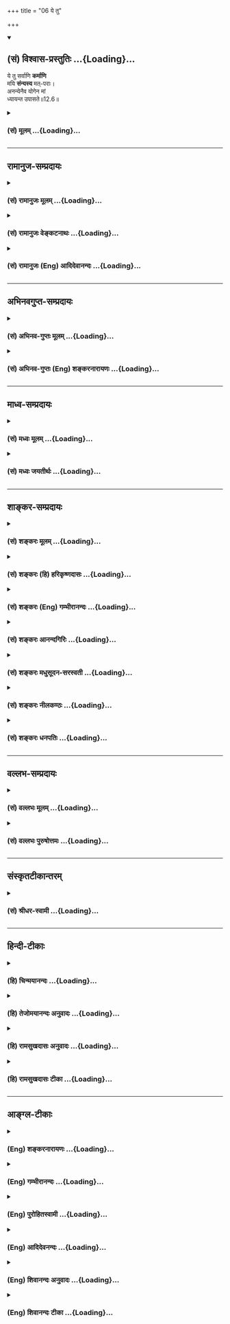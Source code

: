 +++
title = "06 ये तु"

+++
<div class="js_include" newlevelforh1="2" title="(सं) विश्वास-प्रस्तुतिः" unfilled url="/purANam_vaiShNavam/mahAbhAratam/06-bhIShma-parva/03-bhagavad-gItA-parva/saMskRtam/vishvAsa-prastutiH/12_bhakti-yogaH/06_ye_tu.md">
<details open><summary><h2>(सं) विश्वास-प्रस्तुतिः ...{Loading}...</h2></summary>

ये तु सर्वाणि **कर्माणि**  
मयि **संन्यस्य** मत्-पराः।  
अनन्येनैव योगेन मां  
ध्यायन्त उपासते॥12.6॥
</details>
</div>
<div class="js_include collapsed" newlevelforh1="3" title="(सं) मूलम्" unfilled url="/purANam_vaiShNavam/mahAbhAratam/06-bhIShma-parva/03-bhagavad-gItA-parva/saMskRtam/mUlam/12_bhakti-yogaH/06_ye_tu.md">
<details><summary><h3>(सं) मूलम् ...{Loading}...</h3></summary>

ये तु सर्वाणि कर्माणि मयि संन्यस्य मत्पराः।  
अनन्येनैव योगेन मां ध्यायन्त उपासते।।12.6।।
</details>
</div>


_________________
## रामानुज-सम्प्रदायः
<div class="js_include collapsed" newlevelforh1="3" title="(सं) रामानुजः मूलम्" unfilled url="/purANam_vaiShNavam/mahAbhAratam/06-bhIShma-parva/03-bhagavad-gItA-parva/saMskRtam/rAmAnujaH/mUlam/12_bhakti-yogaH/06_ye_tu.md">
<details><summary><h3>(सं) रामानुजः मूलम् ...{Loading}...</h3></summary>

।।12.6।।**ये तु** लौकिकानि देहयात्राशेष-भूतानि देह-धारणार्थानि च अशनादीनि **कर्माणि;** वैदिकानि च याग-दान-होम-तपः-प्रभृतीनि **सर्वाणि** सकारणानि सोद्देश्यानि अध्यात्म-चेतसा  
**मयि संन्यस्य;** **मत्पराः** मदेकप्राप्याः,  
**अनन्येन एव योगेन मां ध्यायन्तः उपासते;**  
ध्यानार्चनप्रणामस्तुतिकीर्तनादीनि स्वयम् एव अत्यर्थप्रियाणि प्राप्यसमानि
कुर्वन्तो माम् उपासते इत्यर्थः। **तेषां** मत्प्राप्तिविरोधितया
मृत्युभूतान् **संसारा**ख्यात् **सागराद् अहम्** अचिरेण एव कालेन
**समुद्धर्ता भवामि।**

</details>
</div>
<div class="js_include collapsed" newlevelforh1="3" title="(सं) रामानुजः वेङ्कटनाथः" unfilled url="/purANam_vaiShNavam/mahAbhAratam/06-bhIShma-parva/03-bhagavad-gItA-parva/saMskRtam/rAmAnujaH/venkaTanAthaH/12_bhakti-yogaH/06_ye_tu.md">
<details><summary><h3>(सं) रामानुजः वेङ्कटनाथः ...{Loading}...</h3></summary>

  
  
।।12.6।। ये तु सर्वाणि इति। देहयात्राशेषभूतानि कृष्यादीनिसकारणानि;
सन्ध्यावन्दनसहितानिसोद्देश्यानि स्वर्गाद्युद्देशेन
चोदितानि। अध्यात्मचेतसा आत्मनि परमात्मनि यच्चेतः; तदध्यात्मम् तेन चेतसा।
मत्पराः अहं परः परमप्राप्यं येषां ते मत्परा इति हृदि निधायमदेप्राकप्या
इत्युक्तम्। अनन्यप्रयोजनेनेति उपलक्षणं भगवद्ध्यानंसततं कीर्तयन्तः
\[9।14\] इत्याद्युक्तानाम्। भगवत्प्राप्त्युपाये प्रयोजनत्वधीर्भवति
तद्बुद्धेर्विधिरिति भावः। स्वयमेवेति -- न तु
फलापेक्षयेत्यर्थः। मृत्युभूतात्संसाराख्यादिति --
निषादस्थपतिन्यायात्समानाधिकरणसमास उचितः। हेयत्वार्थं च
विशेषणमत्रोपयुक्तमिति भावः। मत्प्राप्तिविरोधितयेति
मृत्युत्वोपचारनिमित्तम्। सत्यां हि भगवत्प्राप्तौ अमृतत्वम्। न इत्यस्य
व्यस्ततया क्रियान्वयभ्रमव्युदासायअचिरेणैव कालेन समुद्धर्तेत्यन्वय उक्तः।

</details>
</div>
<div class="js_include collapsed" newlevelforh1="3" title="(सं) रामानुजः (Eng) आदिदेवानन्दः" unfilled url="/purANam_vaiShNavam/mahAbhAratam/06-bhIShma-parva/03-bhagavad-gItA-parva/saMskRtam/rAmAnujaH/english/AdidevAnandaH/12_bhakti-yogaH/06_ye_tu.md">
<details><summary><h3>(सं) रामानुजः (Eng) आदिदेवानन्दः ...{Loading}...</h3></summary>

12.6 - 12.7 But those who, with a mind 'focused on Me,' the Supreme Self, and 'intent upon Me,' namely, holding Me as their sole object,
dedicating to Me all their actions - i.e., including all worldly actions like eating which are meant for supporting the body, as also Vedic rites like sacrifices, gifts, fire-offerings, austerities etc., generally done by worldly-minded people for other purposes - worship Me and meditate on Me with exclusive devotion, namely, with devotion without any other purpose, adoring Me by all such acts as meditation, worship,
prostration, praises and hymns which are by themselves exceedingly dear to them and are eal to the end itself - to these I become soon their saviour from the sea of Samsara which, on account of its being antagonistic to the attainment of Myself, is deadly.

</details>
</div>


_________________
## अभिनवगुप्त-सम्प्रदायः
<div class="js_include collapsed" newlevelforh1="3" title="(सं) अभिनव-गुप्तः मूलम्" unfilled url="/purANam_vaiShNavam/mahAbhAratam/06-bhIShma-parva/03-bhagavad-gItA-parva/saMskRtam/abhinava-guptaH/mUlam/12_bhakti-yogaH/06_ye_tu.md">
<details><summary><h3>(सं) अभिनव-गुप्तः मूलम् ...{Loading}...</h3></summary>

।।12.6 -- 12.8।। येत्वित्यादि आस्थित इत्यन्तम्। प्रागुक्तोपदेशेन +++(S
प्रागुपदेशेन)+++ तु ये सर्वं मयि संन्यस्यन्ति; तेषामहं समुद्धर्त्ता
सकलविघ्नादिक्लेशेभ्यः। चेतस आवेशनं व्याख्यातम्। तथा च एष एवोत्तमो योगः;
अकृत्रिमत्त्वात्। तथा च मम स्तोत्रे -- विशिष्टकरणासनस्थितिसमाधिसंभावना  
  
विभाविततया यदा कमपि बोधमुल्लासयेत्।  
  
न सा तव सदोदिता स्वरसवाहिनी या चिति  
  
र्यतस्त्रितयसन्निधो स्फुटमिहापि संवेद्यते।। यदा तु विगतेन्धनः
स्ववशवर्त्तितां संश्रय  
  
न्नकृत्रिमसमुल्लसत्पुलककम्पबाष्पानुगः।  
  
शरीरनिरपेक्षतां स्फुटमुपाददानश्चितः  
  
स्वयं झगिति बुध्यते युगपदेव बोधानलः।  
  
तदैव तव देवि तद्वपुरुपाश्रयैर्वर्जितं ( -- वपुरुपाशयैर्वर्जितं N --
वपुरुपाशयैर्वर्जितं (श्रितैर्वर्जितं)  
  
महेशमवबुध्यते विवशपाशसंक्षोभकम्।।  
  
इत्यादि।

</details>
</div>
<div class="js_include collapsed" newlevelforh1="3" title="(सं) अभिनव-गुप्तः (Eng) शङ्करनारायणः" unfilled url="/purANam_vaiShNavam/mahAbhAratam/06-bhIShma-parva/03-bhagavad-gItA-parva/saMskRtam/abhinava-guptaH/english/shankaranArAyaNaH/12_bhakti-yogaH/06_ye_tu.md">
<details><summary><h3>(सं) अभिनव-गुप्तः (Eng) शङ्करनारायणः ...{Loading}...</h3></summary>

12.6 See Comment under 12.8

</details>
</div>


_________________
## माध्व-सम्प्रदायः
<div class="js_include collapsed" newlevelforh1="3" title="(सं) मध्वः मूलम्" unfilled url="/purANam_vaiShNavam/mahAbhAratam/06-bhIShma-parva/03-bhagavad-gItA-parva/saMskRtam/madhvaH/mUlam/12_bhakti-yogaH/06_ye_tu.md">
<details><summary><h3>(सं) मध्वः मूलम् ...{Loading}...</h3></summary>

।।12.6 -- 12.7।। मदुपासकानां भक्तानां न कश्चित् क्लेश इति दर्शयति -- ये त्वित्यादिना। उक्तं च सौकरायणश्रुतौ -- उपासते ये पुरुषं
वासुदेवमव्यक्तादेरीप्सितं किन्नु तेषाम् इति। तेषामेकान्तिनः श्रेष्ठास्ते
चैवानन्यदेवताः। अहमेव गतिस्तेषां निराशीः कर्मकारिणाम् इति च मोक्षधर्मे
\[म.भा.12\]।

</details>
</div>
<div class="js_include collapsed" newlevelforh1="3" title="(सं) मध्वः जयतीर्थः" unfilled url="/purANam_vaiShNavam/mahAbhAratam/06-bhIShma-parva/03-bhagavad-gItA-parva/saMskRtam/madhvaH/jayatIrthaH/12_bhakti-yogaH/06_ye_tu.md">
<details><summary><h3>(सं) मध्वः जयतीर्थः ...{Loading}...</h3></summary>

।।12.6 -- 12.7।। नन्वव्यक्तोपासकानां क्लेशातिशयो गीतायां प्रतीयते;
भगवदुपासकानां तु तदभावो न प्रतीयते; अतस्तदेतत्सर्वमिति कथमुक्तं इत्यत आह
-- **मदुपासकानामि**ति। भक्तानां इत्यनेन नान्यत्रात्यन्तमादर इति सूचयति।
अत्रअनन्येनैव योगेन इत्यादिनाविनाऽव्यक्तोपासनम् इत्येतत्प्रतीयते। उपासन
इत्येवोक्त्याऽतिशयोपासनाद्यभावः। न चिरात् इत्यनेन
तत्रापीत्यादिकम्। तेषामहं समुद्धर्ता भवामि \[12।1\] इत्यनेन
देवस्त्वित्यादिकं आगामिगीतावाक्यमपेक्ष्य प्राग्बुद्ध्यारोहाय तदुक्तमिति।
अत्र श्रुत्यादिसम्मतिं चाह -- **उक्तं चे**ति। तेषामार्तादीनां मध्ये गतिः
साधनादिसम्पादकः।

</details>
</div>


_________________
## शाङ्कर-सम्प्रदायः
<div class="js_include collapsed" newlevelforh1="3" title="(सं) शङ्करः मूलम्" unfilled url="/purANam_vaiShNavam/mahAbhAratam/06-bhIShma-parva/03-bhagavad-gItA-parva/saMskRtam/shankaraH/mUlam/12_bhakti-yogaH/06_ye_tu.md">
<details><summary><h3>(सं) शङ्करः मूलम् ...{Loading}...</h3></summary>

।।12.6।। --,**ये तु सर्वाणि कर्माणि मयि** ईश्वरे **संन्यस्य मत्पराः**
अहं परः येषां ते मत्पराः सन्तः **अनन्येनैव** अविद्यमानम् अन्यत् आलम्बनं
विश्वरूपं देवम् आत्मानं मुक्त्वा यस्य सः अनन्यः तेन अनन्येनैव केन
**योगेन** समाधिना **मां ध्यायन्तः** चिन्तयन्तः **उपासते**।। तेषां किम्
--,

</details>
</div>
<div class="js_include collapsed" newlevelforh1="3" title="(सं) शङ्करः (हि) हरिकृष्णदासः" unfilled url="/purANam_vaiShNavam/mahAbhAratam/06-bhIShma-parva/03-bhagavad-gItA-parva/saMskRtam/shankaraH/hindI/harikRShNadAsaH/12_bhakti-yogaH/06_ye_tu.md">
<details><summary><h3>(सं) शङ्करः (हि) हरिकृष्णदासः ...{Loading}...</h3></summary>

।।12.6।। परंतु जो समस्त कर्मोंको मुझ ईश्वरके समर्पण करके मेरे परायण होकर
अर्थात् मैं ही जिनकी परमगति हूँ ऐसे होकर केवल अनन्ययोगसे अर्थात्
विश्वरूप आत्मदेवको छोड़कर जिसमें अन्य अवलम्बन नहीं है; ऐसे अनन्य
समाधियोगसे ही मेरा चिन्तन करते हुए मेरी उपासना करते हैं।

</details>
</div>
<div class="js_include collapsed" newlevelforh1="3" title="(सं) शङ्करः (Eng) गम्भीरानन्दः" unfilled url="/purANam_vaiShNavam/mahAbhAratam/06-bhIShma-parva/03-bhagavad-gItA-parva/saMskRtam/shankaraH/english/gambhIrAnandaH/12_bhakti-yogaH/06_ye_tu.md">
<details><summary><h3>(सं) शङ्करः (Eng) गम्भीरानन्दः ...{Loading}...</h3></summary>

12.6 Tu, as for; ye, those who; sannyasya, having dedicated; sarvani,
all; karmani, actions; mayi, to Me who am God; and matparah, having
accepted Me as the supreme; upasate, meditate; dhyayantah, by thinking;
mam, of Me; ananyena, with single-minded; yogena, concentration; eva,
only-. That (yoga) is single-minded which has no other object than the
Cosmic Deity, the Self. By thinking exclusively with that single-minded
\[The Ast. and the A.A. read 'kena, what;' in place of 'kevalena,
exclusively'.-Tr.\] (yoga)-. What comes to them;

</details>
</div>
<div class="js_include collapsed" newlevelforh1="3" title="(सं) शङ्करः आनन्दगिरिः" unfilled url="/purANam_vaiShNavam/mahAbhAratam/06-bhIShma-parva/03-bhagavad-gItA-parva/saMskRtam/shankaraH/AnandagiriH/12_bhakti-yogaH/06_ye_tu.md">
<details><summary><h3>(सं) शङ्करः आनन्दगिरिः ...{Loading}...</h3></summary>

।।12.6।। यद्यक्षरोपासका मामेवाप्नुवन्तीति विशिष्यन्ते तत्किं
सगुणोपासकास्त्वां नाप्नुवन्ति न तेषामपि क्रमेण मत्प्राप्तेरित्याह --
**ये त्विति।** तुशब्दः शङ्कानिवृत्त्यर्थः।

</details>
</div>
<div class="js_include collapsed" newlevelforh1="3" title="(सं) शङ्करः मधुसूदन-सरस्वती" unfilled url="/purANam_vaiShNavam/mahAbhAratam/06-bhIShma-parva/03-bhagavad-gItA-parva/saMskRtam/shankaraH/madhusUdana-sarasvatI/12_bhakti-yogaH/06_ye_tu.md">
<details><summary><h3>(सं) शङ्करः मधुसूदन-सरस्वती ...{Loading}...</h3></summary>

।।12.6 -- 12.7।। ननु फलैक्ये क्लेशाल्पत्वाधिक्याभ्यामुत्कर्षनिष्कर्षौ
स्यातां तदेव तु नास्ति। निर्गुणब्रह्मविदां हि
फलमविद्यातत्कार्यनिवृत्त्या निर्विशेषपरमानन्दबोधब्रह्मरूपता
सगुणब्रह्मविदां त्वधिष्ठानप्रमाया
अभावेनाविद्यानिवृत्त्यभावादैश्वर्यविशेषः कार्यब्रह्मलोकगतानां फलम्। अतः
फलाधिक्यार्थमायासाधिक्यं न न्यूनतामापादयतीति चेत् न। सगुणोपासनया
निरस्तसर्वप्रतिबन्धानां विना गुरूपदेशं विना च
श्रवणमनननिदिध्यासनाद्यावृत्तिक्लेशं स्वयमाविर्भूतेन
वेदान्तवाक्येनेश्वरप्रसादसहकृतेन
तत्त्वज्ञानोदयादविद्यातत्कार्यनिवृत्त्या ब्रह्मलोक ऐश्वर्यभोगान्ते
निर्गुणविद्याफलपरमकैवल्योपपत्तेःस एतस्माज्जीवघनात्परात्परं पुरिशयं
पुरुषमीक्षते इति श्रुतेः संप्राप्तहिरण्यगर्भैश्वर्यः भोगान्ते
एतस्माज्जीवघनात्ससर्वजीवसमष्टिरूपात्पराच्छ्रेष्ठात् हिरण्यगर्भात्परं
विलक्षणं श्रेष्ठं च पुरिशयं स्वहृदयगुहानिविष्टं पुरुषं पूर्णं
प्रत्यगभिन्नमद्वितीयं परमात्मानमीक्षते स्वयमाविर्भूतेन वेदान्तप्रमाणेन
साक्षात्करोति तावता च मुक्तो भवतीत्यर्थः। तथाच विनापि प्रागुक्तक्लेशेन
सगुणब्रह्मविदामीश्वरप्रसादेन निर्गुणब्रह्मविद्याफलप्राप्तिरितीममर्थमाह
द्वाभ्याम् -- ये त्वित्यादिना। तुशब्द उक्ताशङ्कानिवृत्त्यर्थः। ये
सर्वाणि कर्माणि मयि सगुणे वासुदेवे संन्यस्य समर्प्य मत्परा अहं भगवान्
वासुदेव एव परः प्रकृष्टप्रीतिविषयो येषां ते तथा सन्तोऽनन्येनैव योगेन न
विद्यते मां भगवन्तं मुक्त्वाऽन्यदालम्बनं यस्य तादृशेनैव योगेन समाधिना
एकान्तभक्तियोगापरनाम्ना मां भगवन्तं वासुदेवं
सकलसौन्दर्यसारनिधानमानन्दघनविग्रहं द्विभुजं चतुर्भुजं वा
समस्तजनमनोमोहिनीं मुरलीमतिमनोहरैः सप्तभिः स्वरैरापूरयन्तं
वा,दरकमलकौमोदकीरथाङ्गसङ्गिपाणिपल्लवं वा नरसिंहत्वादिरूपं वा परमकारुणिकं
सुन्दरसुन्दरं श्रीमद्रघुनन्दनरूपं वराहादिरूपं वा यथादर्शितविश्वरूपं वा
ध्यायन्तश्चिन्तयन्त उपासते समानाकारमविच्छिन्नं चित्तवृत्तिप्रवाहं
संतन्वते समीपवर्तितया आसते तिष्ठन्ति वा तेषां मय्याववेशितचेतसां मयि
यथोक्ते आवेशितमेकाग्रतया प्रवेशितं चेतो यैस्तेषामहं सततोपासितो भगवान्
मृत्युसंसारसागरात् मृत्युयुक्तो यः संसारः मिथ्याज्ञानतत्कार्यप्रपञ्चः स
एव सागर इव दुरुत्तरस्तस्मात्समुद्धर्ता सम्यगनायासेन उदूर्ध्वे
सर्वबाधावधिभूते शुद्धे ब्रह्मणि धर्ता धारयिता ज्ञानावष्टम्भदानेन भवामि
नचिरात् क्षिप्रमेव तस्मिन्नेव जन्मनि। हे पार्थेति संबोधनमाश्वासार्थम्।

</details>
</div>
<div class="js_include collapsed" newlevelforh1="3" title="(सं) शङ्करः नीलकण्ठः" unfilled url="/purANam_vaiShNavam/mahAbhAratam/06-bhIShma-parva/03-bhagavad-gItA-parva/saMskRtam/shankaraH/nIlakaNThaH/12_bhakti-yogaH/06_ye_tu.md">
<details><summary><h3>(सं) शङ्करः नीलकण्ठः ...{Loading}...</h3></summary>

।।12.6।। ननु अव्यक्तासक्तचेतसां क्लेशाधिक्येऽपि क्लेशान्ते सद्यः
कैवल्यसिद्धिरस्तीति किं विलम्बसाध्येन व्यक्तभावनेनेत्याशङ्क्याह -- **ये
त्विति द्वाभ्याम्।** सर्वाणि नित्यनैमित्तिकस्वाभाविकादीनि संन्यस्य
समर्प्य मत्परा अहमेव परः सर्वकर्मभिः प्राप्यो येषां ते मत्पराः
मद्ध्यानपरा वा। अनन्येन भेदशून्येन अहमेव भगवान्वासुदेव इति
परमेश्वरेऽहंग्रहलक्षणेन योगेन चेतःसमाधानेन मां ध्यायन्त उपासते तत्रैव
ध्याने स्थैर्यं लभन्ते।

</details>
</div>
<div class="js_include collapsed" newlevelforh1="3" title="(सं) शङ्करः धनपतिः" unfilled url="/purANam_vaiShNavam/mahAbhAratam/06-bhIShma-parva/03-bhagavad-gItA-parva/saMskRtam/shankaraH/dhanapatiH/12_bhakti-yogaH/06_ye_tu.md">
<details><summary><h3>(सं) शङ्करः धनपतिः ...{Loading}...</h3></summary>

।।12.6 -- 12.7।। अक्षरोपासका मामेव प्राप्नुवन्तीत्युक्त्या तेषां
साक्षात्स्वप्राप्तियोग्यत्वमुक्तं ये तु पूर्वे ते तु
बहुश्रवणादिनाधिकतरक्लेशमन्तरेणैव मद्दत्तज्ञानेन संसारान्मुच्यन्त
इत्याशयेनाह -- ये त्विति द्वाभ्याम्। ये तु सगुणोपासकाः सर्वाणि कर्माणि
मय परमेश्वरे संन्यस्य समर्प्य अहं परः परमपुरुषार्थत्वेनोपास्यो येषां ते
मत्पराः न स्वर्गादिपरा एतादृशाः सन्तोऽनन्येनैव योगेन न विद्यते विश्वरुपं
देवमात्मानमीश्वरमनन्तगुणनिधिं तत्तद्रूपेण भूतलेऽवतीर्णं
मुक्त्वान्यदालम्बनं यस्य तेन योगेन समाधिना मां ध्यायन्तश्चिन्तयन्त
उपासते मयि परमेश्वरे विश्वरुपे आवेशितं प्रवेशितं चित्तं येषां तेषां
नचिरात् शीघ्रमेव मृत्युयुक्तात्संसारसमुद्रादहमुद्धर्ता भवामि।
अनन्यभक्त्या संतुष्टः मन् बुद्धियोगं
दत्त्वा,मूलाज्ञानसहिततत्कार्यरुपात्संसारादुद्धरामीत्यभिप्रायः।
तदुक्तंमच्चित्ता मद्गतप्राणा बोधयन्तः परस्परम्। कथयन्तश्च मां नित्यं
तुष्यन्ति च रमन्ति च। तेषां सततयुक्तानां भजतां प्रीतिपूर्वकम्। ददामि
बुद्धियोगं तं येन मामुपयान्ति ते। हे पार्थेति संबोधयन् यथा पृथासुतानां
भवतां भक्त्या वशीकृतस्तत्तत्संकटादुद्धर्ता तथेति ध्वनयति।

</details>
</div>


_________________
## वल्लभ-सम्प्रदायः
<div class="js_include collapsed" newlevelforh1="3" title="(सं) वल्लभः मूलम्" unfilled url="/purANam_vaiShNavam/mahAbhAratam/06-bhIShma-parva/03-bhagavad-gItA-parva/saMskRtam/vallabhaH/mUlam/12_bhakti-yogaH/06_ye_tu.md">
<details><summary><h3>(सं) वल्लभः मूलम् ...{Loading}...</h3></summary>

।।12.6।। एवमक्षरोपासकानां गतिमुक्त्वा स्वभक्तानामाह द्वाभ्याम् -- ये
त्विति। तुशब्दः पूर्वेभ्यो भेदनिर्देशार्थः। ,मयि स्वामिनि सेव्ये स्वस्य
सर्वकर्माणि सन्न्यस्य लौकिकानि वैदिकानि च समर्प्य
अनन्येनोक्तलक्षणैकभक्तियोगेन मां ध्यायन्त उपासते
ध्यानार्चनसेवनप्रणामश्रुतिकीर्तनादीनि स्वयमेवात्यन्तप्रियाणि प्राप्य
सरूपाणि कुर्वन्तो,मामुपासत इत्यर्थः। तेषां
मत्प्राप्तिविरोधिमृत्युसंसारसागरादहमचिरेणैव समुद्धर्त्ताऽस्मि। अथवा मयि
परमात्मनि नित्यप्रिये सति मन्निमित्तं वा लौकिकवैदिकानि सर्वाणि कर्माणि
सन्त्यज्य बहिरन्तश्च त्यक्त्वा सद्व्रजप्रिया यच्छब्दवाच्यास्तु मत्पराः
अनन्येनैव सर्वनिरपेक्षेणैव योगेन अनुवृत्तिमात्रसम्बन्धेनैव मां
परमात्मप्रियं चिन्तयन्तो मत्समीप आसते।

</details>
</div>
<div class="js_include collapsed" newlevelforh1="3" title="(सं) वल्लभः पुरुषोत्तमः" unfilled url="/purANam_vaiShNavam/mahAbhAratam/06-bhIShma-parva/03-bhagavad-gItA-parva/saMskRtam/vallabhaH/puruShottamaH/12_bhakti-yogaH/06_ye_tu.md">
<details><summary><h3>(सं) वल्लभः पुरुषोत्तमः ...{Loading}...</h3></summary>

  
  
।।12.6।। अक्षरोपासकानां साक्षात्कारेऽपि क्लेशः; मद्भक्तानां तु
मत्स्वरूपध्यानेन मत्प्रतिमादिसेवतामप्यहमुद्धारं करोमीत्याह -- ये त्विति
द्वाभ्याम्। ये तु सर्वाणि लौकिकवैदिकादीनि मयि मन्निमित्तं सन्न्यस्य
त्यागं कृत्वा; मत्पराः अहमेव पर उत्कृष्टः प्राप्यो येषां तादृशाः
स**न्तोऽन**न्येनैव योगेन; नैव अन्यो भजनीयो यस्मिंस्तादृशेन भक्तियोगेन
मां ध्यायन्तः मद्ध्यानं कुर्वन्त उपासते सेवन्ते मूर्त्यादिष्विति शेषः।  
  

</details>
</div>


_________________
## संस्कृतटीकान्तरम्
<div class="js_include collapsed" newlevelforh1="3" title="(सं) श्रीधर-स्वामी" unfilled url="/purANam_vaiShNavam/mahAbhAratam/06-bhIShma-parva/03-bhagavad-gItA-parva/saMskRtam/shrIdhara-svAmI/12_bhakti-yogaH/06_ye_tu.md">
<details><summary><h3>(सं) श्रीधर-स्वामी ...{Loading}...</h3></summary>

।।12.6।। मद्भक्तानां मत्प्रसादादनायासत एव सिद्धिर्भवतीत्याह **-- ये
त्विति द्वाभ्याम्।** मयि परमेश्वरे सर्वाणि कर्माणि संन्यस्य समर्प्य
मत्परा भूत्वा मां ध्यायन्त अनन्येन न विद्यतेऽन्यो भजनीयो यस्मिंस्तेनैव।
एकान्तभक्तियोगेनोपासत इत्यर्थः।

</details>
</div>


_________________
## हिन्दी-टीकाः
<div class="js_include collapsed" newlevelforh1="3" title="(हि) चिन्मयानन्दः" unfilled url="/purANam_vaiShNavam/mahAbhAratam/06-bhIShma-parva/03-bhagavad-gItA-parva/hindI/chinmayAnandaH/12_bhakti-yogaH/06_ye_tu.md">
<details><summary><h3>(हि) चिन्मयानन्दः ...{Loading}...</h3></summary>

।।12.6।। See Commentary under 12.7

</details>
</div>
<div class="js_include collapsed" newlevelforh1="3" title="(हि) तेजोमयानन्दः अनुवादः" unfilled url="/purANam_vaiShNavam/mahAbhAratam/06-bhIShma-parva/03-bhagavad-gItA-parva/hindI/tejomayAnandaH/anuvAdaH/12_bhakti-yogaH/06_ye_tu.md">
<details><summary><h3>(हि) तेजोमयानन्दः अनुवादः ...{Loading}...</h3></summary>

।।12.6।। परन्तु जो भक्तजन मुझे ही परम लक्ष्य समझते हुए सब कर्मों को मुझे
अर्पण करके अनन्ययोग के द्वारा मेरा (सगुण का) ही ध्यान करते हैं।।  
  

</details>
</div>
<div class="js_include collapsed" newlevelforh1="3" title="(हि) रामसुखदासः अनुवादः" unfilled url="/purANam_vaiShNavam/mahAbhAratam/06-bhIShma-parva/03-bhagavad-gItA-parva/hindI/rAmasukhadAsaH/anuvAdaH/12_bhakti-yogaH/06_ye_tu.md">
<details><summary><h3>(हि) रामसुखदासः अनुवादः ...{Loading}...</h3></summary>

।।12.6।। परन्तु जो कर्मोंको मेरे अर्पण करके और मेरे परायण होकर अनन्ययोगसे
मेरा ही ध्यान करते हुए मेरी उपासना करते हैं।

</details>
</div>
<div class="js_include collapsed" newlevelforh1="3" title="(हि) रामसुखदासः टीका" unfilled url="/purANam_vaiShNavam/mahAbhAratam/06-bhIShma-parva/03-bhagavad-gItA-parva/hindI/rAmasukhadAsaH/TIkA/12_bhakti-yogaH/06_ye_tu.md">
<details><summary><h3>(हि) रामसुखदासः टीका ...{Loading}...</h3></summary>

।।12.6।।***व्याख्या--***\[ग्यारहवें अध्यायके पचपनवें श्लोकमें भगवान्ने
अनन्य भक्तके लक्षणोंमें तीन विध्यात्मक **'(मत्कर्मकृत्, मत्परमः** और
**मद्भक्तः)'** और दो निषेधात्मक **'(सङ्गवर्जितः'** और **'निर्वैरः')** पद
दिये थे। उन्हीं पदोंका संकेत इस श्लोकमें इस प्रकार किया गया है --

</details>
</div>


_________________
## आङ्ग्ल-टीकाः
<div class="js_include collapsed" newlevelforh1="3" title="(Eng) शङ्करनारायणः" unfilled url="/purANam_vaiShNavam/mahAbhAratam/06-bhIShma-parva/03-bhagavad-gItA-parva/english/shankaranArAyaNaH/12_bhakti-yogaH/06_ye_tu.md">
<details><summary><h3>(Eng) शङ्करनारायणः ...{Loading}...</h3></summary>

12.6. On the other hand, those who, having renounced all their actions in Me, have Me \[alone\] their goal; and revere Me, meditating on Me by that Yoga alone, which admits no other element but Me in it;

</details>
</div>
<div class="js_include collapsed" newlevelforh1="3" title="(Eng) गम्भीरानन्दः" unfilled url="/purANam_vaiShNavam/mahAbhAratam/06-bhIShma-parva/03-bhagavad-gItA-parva/english/gambhIrAnandaH/12_bhakti-yogaH/06_ye_tu.md">
<details><summary><h3>(Eng) गम्भीरानन्दः ...{Loading}...</h3></summary>

12.6 As for those who, having dedicated all actions to Me and accepted Me as the supreme, meditate by thinking of Me with single-minded concentration only-.

</details>
</div>
<div class="js_include collapsed" newlevelforh1="3" title="(Eng) पुरोहितस्वामी" unfilled url="/purANam_vaiShNavam/mahAbhAratam/06-bhIShma-parva/03-bhagavad-gItA-parva/english/purohitasvAmI/12_bhakti-yogaH/06_ye_tu.md">
<details><summary><h3>(Eng) पुरोहितस्वामी ...{Loading}...</h3></summary>

12.6 Verily, those who surrender their actions to Me, who muse on Me,
worship Me and meditate on Me alone, with no thought save of Me,

</details>
</div>
<div class="js_include collapsed" newlevelforh1="3" title="(Eng) आदिदेवनन्दः" unfilled url="/purANam_vaiShNavam/mahAbhAratam/06-bhIShma-parva/03-bhagavad-gItA-parva/english/AdidevanandaH/12_bhakti-yogaH/06_ye_tu.md">
<details><summary><h3>(Eng) आदिदेवनन्दः ...{Loading}...</h3></summary>

12.6 For, those who dedicate all actions to Me, hold Me as their supreme goal, intent on Me, and worship Me meditating on Me with exclusive devotion;

</details>
</div>
<div class="js_include collapsed" newlevelforh1="3" title="(Eng) शिवानन्दः अनुवादः" unfilled url="/purANam_vaiShNavam/mahAbhAratam/06-bhIShma-parva/03-bhagavad-gItA-parva/english/shivAnandaH/anuvAdaH/12_bhakti-yogaH/06_ye_tu.md">
<details><summary><h3>(Eng) शिवानन्दः अनुवादः ...{Loading}...</h3></summary>

12.6 But to those who worship Me, renouncing all actions in Me,
regarding Me as the supreme gaol, meditating on Me with single-minded Yoga.

</details>
</div>
<div class="js_include collapsed" newlevelforh1="3" title="(Eng) शिवानन्दः टीका" unfilled url="/purANam_vaiShNavam/mahAbhAratam/06-bhIShma-parva/03-bhagavad-gItA-parva/english/shivAnandaH/TIkA/12_bhakti-yogaH/06_ye_tu.md">
<details><summary><h3>(Eng) शिवानन्दः टीका ...{Loading}...</h3></summary>

12.6 ये who; तु but; सर्वाणि all; कर्माणि actions; मयि in Me; संन्यस्य
renouncing; मत्पराः regarding Me as the supreme goal; अनन्येन
singleminded; एव even; योगेन with the Yoga; माम् Me; ध्यायन्तः
meditating; उपासते worship.Commentary Ananya Yoga Unswerving Yoga exclusive; having no other objects of worship or support save the Lord Samadhi.Even in Bhakti Yoga one should not abandon actions. He must perform actions but he will have to dedicate the merits or the fruits to the Lord. (Cf.IX.27)

</details>
</div>
